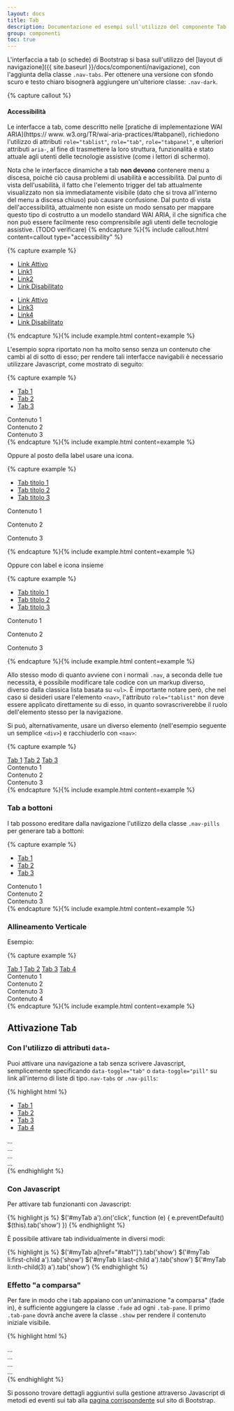 ```yaml
---
layout: docs
title: Tab
description: Documentazione ed esempi sull'utilizzo del componente Tab.
group: componenti
toc: true
---
```


L'interfaccia a tab (o schede) di Bootstrap si basa sull'utilizzo del [layout di navigazione]({{ site.baseurl }}/docs/componenti/navigazione), con l'aggiunta della classe `.nav-tabs`. Per ottenere una versione con sfondo scuro e testo chiaro bisognerà aggiungere un'ulteriore classe: `.nav-dark`.

{% capture callout %}
#### Accessibilità

Le interfacce a tab, come descritto nelle [pratiche di implementazione WAI ARIA](https:// www. w3.org/TR/wai-aria-practices/#tabpanel), richiedono l'utilizzo di attributi `role="tablist"`, `role="tab"`, `role="tabpanel"`, e ulteriori attributi `aria-`, al fine di trasmettere la loro struttura, funzionalità e stato attuale agli utenti delle tecnologie assistive (come i lettori di schermo).

Nota che le interfacce dinamiche a tab **non devono** contenere menu a discesa, poiché ciò causa problemi di usabilità e accessibilità. Dal punto di vista dell'usabilità, il fatto che l'elemento trigger del tab attualmente visualizzato non sia immediatamente visibile (dato che si trova all'interno del menu a discesa chiuso) può causare confusione. Dal punto di vista dell'accessibilità, attualmente non esiste un modo sensato per mappare questo tipo di costrutto a un modello standard WAI ARIA, il che significa che non può essere facilmente reso comprensibile agli utenti delle tecnologie assistive. (TODO verificare)
{% endcapture %}{% include callout.html content=callout type="accessibility" %}

{% capture example %}
<ul class="nav nav-tabs">
  <li class="nav-item"><a class="nav-link active" href="#">Link Attivo</a></li>
  <li class="nav-item"><a class="nav-link" href="#">Link1</a></li>
  <li class="nav-item"><a class="nav-link" href="#">Link2</a></li>
  <li class="nav-item"><a class="nav-link disabled" href="#">Link Disabilitato</a></li>
</ul>
<ul class="nav nav-tabs nav-dark">
  <li class="nav-item"><a class="nav-link active" href="#">Link Attivo</a></li>
  <li class="nav-item"><a class="nav-link" href="#">Link3</a></li>
  <li class="nav-item"><a class="nav-link" href="#">Link4</a></li>
  <li class="nav-item"><a class="nav-link disabled" href="#">Link Disabilitato</a></li>
</ul>
{% endcapture %}{% include example.html content=example %}

L'esempio sopra riportato non ha molto senso senza un contenuto che cambi al di sotto di esso; per rendere tali interfacce navigabili è necessario utilizzare Javascript, come mostrato di seguito:

{% capture example %}
<ul class="nav nav-tabs" id="myTab" role="tablist">
  <li class="nav-item"><a class="nav-link active" id="tab1a-tab" data-toggle="tab" href="#tab1" role="tab" aria-controls="tab1" aria-selected="true">Tab 1</a></li>
  <li class="nav-item"><a class="nav-link" id="tab2-tab" data-toggle="tab" href="#tab2" role="tab" aria-controls="tab2" aria-selected="false">Tab 2</a></li>
  <li class="nav-item"><a class="nav-link" id="tab3-tab" data-toggle="tab" href="#tab3" role="tab" aria-controls="tab3" aria-selected="false">Tab 3</a></li>
</ul>
<div class="tab-content" id="myTabContent">
  <div class="tab-pane p-3 fade show active" id="tab1" role="tabpanel" aria-labelledby="tab1a-tab">Contenuto 1</div>
  <div class="tab-pane p-3 fade" id="tab2" role="tabpanel" aria-labelledby="tab2-tab">Contenuto 2</div>
  <div class="tab-pane p-3 fade" id="tab3" role="tabpanel" aria-labelledby="tab3-tab">Contenuto 3</div>
</div>
{% endcapture %}{% include example.html content=example %}

Oppure al posto della label usare una icona.

{% capture example %}
  <ul class="nav nav-tabs" id="myTab2" role="tablist">
    <li class="nav-item"><a class="nav-link pl-4 pr-4 active" id="tab1b-tab" data-toggle="tab" href="#tab1a" role="tab" aria-controls="tab1a" aria-selected="true"><i class="it-ico-lg it-file d-block text-center"></i><span class="sr-only"> Tab titolo 1</span></a></li>
    <li class="nav-item"><a class="nav-link pl-4 pr-4" id="tab2a-tab" data-toggle="tab" href="#tab2a" role="tab" aria-controls="tab2a" aria-selected="false"><i class="it-ico-lg it-calendar  d-block text-center"></i><span class="sr-only"> Tab titolo 2</span></a></li>
    <li class="nav-item"><a class="nav-link pl-4 pr-4" id="tab3a-tab" data-toggle="tab" href="#tab3a" role="tab" aria-controls="tab3a" aria-selected="false"><i class="it-ico-lg it-comment d-block text-center"></i><span class="sr-only"> Tab titolo 3</span></a></li>
  </ul>
  <div class="tab-content" id="myTab2Content">
    <div class="tab-pane p-3 fade show active" id="tab1a" role="tabpanel" aria-labelledby="tab1b-tab"><p>Contenuto 1</p></div>
    <div class="tab-pane p-3 fade" id="tab2a" role="tabpanel" aria-labelledby="tab2a-tab"><p>Contenuto 2</p></div>
    <div class="tab-pane p-3 fade" id="tab3a" role="tabpanel" aria-labelledby="tab3a-tab"><p>Contenuto 3</p></div>
  </div>
{% endcapture %}{% include example.html content=example %}

Oppure con label e icona insieme

{% capture example %}
<ul class="nav nav-tabs" id="myTab3" role="tablist">
  <li class="nav-item"><a class="nav-link active" id="tab1c-tab" data-toggle="tab" href="#tab1b" role="tab" aria-controls="tab1b" aria-selected="true"><i class="it-ico it-file d-block text-center"></i> Tab titolo 1</a></li>
  <li class="nav-item"><a class="nav-link" id="tab2b-tab" data-toggle="tab" href="#tab2b" role="tab" aria-controls="tab2b" aria-selected="false"><i class="it-ico it-calendar d-block text-center"></i> Tab titolo 2</a></li>
  <li class="nav-item"><a class="nav-link" id="tab3b-tab" data-toggle="tab" href="#tab3b" role="tab" aria-controls="tab3b" aria-selected="false"><i class="it-ico it-comment d-block text-center"></i> Tab titolo 3</a></li>
</ul>
<div class="tab-content" id="myTab3Content">
  <div class="tab-pane p-3 fade show active" id="tab1b" role="tabpanel" aria-labelledby="tab1c-tab"><p>Contenuto 1</p></div>
  <div class="tab-pane p-3 fade" id="tab2b" role="tabpanel" aria-labelledby="tab2b-tab"><p>Contenuto 2</p></div>
  <div class="tab-pane p-3 fade" id="tab3b" role="tabpanel" aria-labelledby="tab3b-tab"><p>Contenuto 3</p></div>
</div>
{% endcapture %}{% include example.html content=example %}

Allo stesso modo di quanto avviene con i normali `.nav`, a seconda delle tue necessità, è possibile modificare tale codice con un markup diverso, diverso dalla classica lista basata su `<ul>`. È importante notare però, che nel caso si desideri usare l'elemento `<nav>`, l'attributo `role="tablist"` non deve essere applicato direttamente su di esso, in quanto sovrascriverebbe il ruolo dell'elemento stesso per la navigazione.

Si può, alternativamente, usare un diverso elemento (nell'esempio seguente un semplice `<div>`) e racchiuderlo con `<nav>`:

{% capture example %}
<nav>
  <div class="nav nav-tabs" id="nav-tab" role="tablist">
    <a class="nav-item nav-link active" id="nav-tab1-tab" data-toggle="tab" href="#nav-tab1" role="tab" aria-controls="nav-tab1" aria-selected="true">Tab 1</a>
    <a class="nav-item nav-link" id="nav-tab2-tab" data-toggle="tab" href="#nav-tab2" role="tab" aria-controls="nav-tab2" aria-selected="false">Tab 2</a>
    <a class="nav-item nav-link" id="nav-tab3-tab" data-toggle="tab" href="#nav-tab3" role="tab" aria-controls="nav-tab3" aria-selected="false">Tab 3</a>
  </div>
</nav>
<div class="tab-content" id="nav-tabContent">
  <div class="tab-pane p-3  fade show active" id="nav-tab1" role="tabpanel" aria-labelledby="nav-tab1-tab">Contenuto 1</div>
  <div class="tab-pane p-3 fade" id="nav-tab2" role="tabpanel" aria-labelledby="nav-tab2-tab">Contenuto 2</div>
  <div class="tab-pane p-3  fade" id="nav-tab3" role="tabpanel" aria-labelledby="nav-tab3-tab">Contenuto 3</div>
</div>
{% endcapture %}{% include example.html content=example %}

### Tab a bottoni

I tab possono ereditare dalla navigazione l'utilizzo della classe `.nav-pills` per generare tab a bottoni:

{% capture example %}
<ul class="nav nav-pills mb-3" id="pills-tab" role="tablist">
    <li class="nav-item"><a class="nav-link active" id="pills-tab1a-tab" data-toggle="tab" href="#pills-tab1" role="tab" aria-controls="pills-tab1" aria-selected="true">Tab 1</a></li>
    <li class="nav-item"><a class="nav-link" id="pills-tab2-tab" data-toggle="tab" href="#pills-tab2" role="tab" aria-controls="pills-tab2" aria-selected="false">Tab 2</a></li>
    <li class="nav-item"><a class="nav-link" id="pills-tab3-tab" data-toggle="tab" href="#pills-tab3" role="tab" aria-controls="pills-tab3" aria-selected="false">Tab 3</a></li>
</ul>
<div class="tab-content" id="pills-tabContent">
  <div class="tab-pane fade show active" id="pills-tab1" role="tabpanel" aria-labelledby="pills-tab1a-tab">Contenuto 1</div>
  <div class="tab-pane fade" id="pills-tab2" role="tabpanel" aria-labelledby="pills-tab2-tab">Contenuto 2</div>
  <div class="tab-pane fade" id="pills-tab3" role="tabpanel" aria-labelledby="pills-tab3-tab">Contenuto 3</div>
</div>
{% endcapture %}{% include example.html content=example %}

### Allineamento Verticale

Esempio:

{% capture example %}
<div class="bd-example-tabs">
  <div class="row">
    <div class="col-3">
      <div class="nav flex-column nav-pills" id="v-pills-tab" role="tablist" aria-orientation="vertical">
        <a class="nav-link active" id="v-pills-home1-tab" data-toggle="pill" href="#v-pills-tab1" role="tab" aria-controls="v-pills-tab1" aria-selected="true">Tab 1</a>
        <a class="nav-link" id="v-pills-home2-tab" data-toggle="pill" href="#v-pills-tab2" role="tab" aria-controls="v-pills-tab2" aria-selected="false">Tab 2</a>
        <a class="nav-link" id="v-pills-home3-tab" data-toggle="pill" href="#v-pills-tab3" role="tab" aria-controls="v-pills-tab3" aria-selected="false">Tab 3</a>
        <a class="nav-link" id="v-pills-home4-tab" data-toggle="pill" href="#v-pills-tab4" role="tab" aria-controls="v-pills-tab4" aria-selected="false">Tab 4</a>
      </div>
    </div>
    <div class="col-9">
      <div class="tab-content" id="v-pills-tabContent">
        <div class="tab-pane fade show active" id="v-pills-tab1" role="tabpanel" aria-labelledby="v-pills-home1-tab">Contenuto 1</div>
        <div class="tab-pane fade" id="v-pills-tab2" role="tabpanel" aria-labelledby="v-pills-home2-tab">Contenuto 2</div>
        <div class="tab-pane fade" id="v-pills-tab3" role="tabpanel" aria-labelledby="v-pills-home3-tab">Contenuto 3</div>
        <div class="tab-pane fade" id="v-pills-tab4" role="tabpanel" aria-labelledby="v-pills-home4-tab">Contenuto 4</div>
      </div>
    </div>
  </div>
</div>
{% endcapture %}{% include example.html content=example %}
    

## Attivazione Tab

### Con l'utilizzo di attributi `data-`

Puoi attivare una navigazione a tab senza scrivere Javascript, semplicemente specificando `data-toggle="tab"` o `data-toggle="pill"` su link all'interno di liste di tipo`.nav-tabs` or `.nav-pills`:

{% highlight html %}
<!-- Nav tabs -->
<ul class="nav nav-tabs" id="myTab" role="tablist">
  <li class="nav-item">
    <a class="nav-link active" id="data-ex-tab1-tab" data-toggle="tab" href="#tab1" role="tab" aria-controls="tab1" aria-selected="true">Tab 1</a>
  </li>
  <li class="nav-item">
    <a class="nav-link" id="data-ex-tab2-tab" data-toggle="tab" href="#tab2" role="tab" aria-controls="tab2" aria-selected="false">Tab 2</a>
  </li>
  <li class="nav-item">
    <a class="nav-link" id="data-ex-tab3-tab" data-toggle="tab" href="#tab3" role="tab" aria-controls="tab3" aria-selected="false">Tab 3</a>
  </li>
  <li class="nav-item">
    <a class="nav-link" id="data-ex-tab4-tab" data-toggle="tab" href="#tab4" role="tab" aria-controls="tab4" aria-selected="false">Tab 4</a>
  </li>
</ul>

<!-- Tab panes -->
<div class="tab-content">
  <div class="tab-pane active" id="data-ex-tab1" role="tabpanel" aria-labelledby="data-ex-tab1-tab">...</div>
  <div class="tab-pane" id="data-ex-tab2" role="tabpanel" aria-labelledby="data-ex-tab2-tab">...</div>
  <div class="tab-pane" id="data-ex-tab3" role="tabpanel" aria-labelledby="data-ex-tab3-tab">...</div>
  <div class="tab-pane" id="data-ex-tab4" role="tabpanel" aria-labelledby="data-ex-tab4-tab">...</div>
</div>
{% endhighlight %}

### Con Javascript

Per attivare tab funzionanti con Javascript:

{% highlight js %}
$('#myTab a').on('click', function (e) {
  e.preventDefault()
  $(this).tab('show')
})
{% endhighlight %}

È possibile attivare tab individualmente in diversi modi:

{% highlight js %}
$('#myTab a[href="#tab1"]').tab('show')
$('#myTab li:first-child a').tab('show')
$('#myTab li:last-child a').tab('show')
$('#myTab li:nth-child(3) a').tab('show')
{% endhighlight %}

### Effetto "a comparsa"

Per fare in modo che i tab appaiano con un'animazione "a comparsa" (fade in), è sufficiente aggiungere la classe `.fade` ad ogni `.tab-pane`. Il primo `.tab-pane` dovrà anche avere la classe `.show` per rendere il contenuto iniziale visibile.

{% highlight html %}
<div class="tab-content">
  <div class="tab-pane fade show active" id="tab1" role="tabpanel" aria-labelledby="content-tab-tab">...</div>
  <div class="tab-pane fade" id="tab2" role="tabpanel" aria-labelledby="tab2-tab">...</div>
  <div class="tab-pane fade" id="tab3" role="tabpanel" aria-labelledby="tab3-tab">...</div>
  <div class="tab-pane fade" id="tab4" role="tabpanel" aria-labelledby="tab4-tab">...</div>
</div>
{% endhighlight %}

Si possono trovare dettagli aggiuntivi sulla gestione attraverso Javascript di metodi ed eventi sui tab alla [pagina corrispondente](https://getbootstrap.com/docs/4.1/components/navs/#methods) sul sito di Bootstrap.
